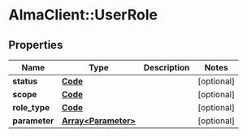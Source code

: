 # AlmaClient::UserRole

## Properties
Name | Type | Description | Notes
------------ | ------------- | ------------- | -------------
**status** | [**Code**](Code.md) |  | [optional] 
**scope** | [**Code**](Code.md) |  | [optional] 
**role_type** | [**Code**](Code.md) |  | [optional] 
**parameter** | [**Array&lt;Parameter&gt;**](Parameter.md) |  | [optional] 


